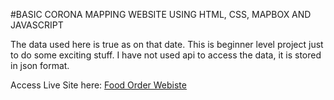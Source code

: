 #BASIC CORONA MAPPING WEBSITE USING HTML, CSS, MAPBOX AND JAVASCRIPT

The data used here is true as on that date. This is beginner level project just to do some exciting stuff. I have not used api to access the data, it is stored in json format.

   
Access Live Site here: [Food Order Webiste](https://pooja-sanap-53.github.io/Web-Development-Projects/004_CoronaMapping/)
